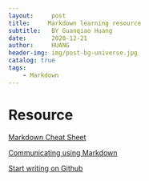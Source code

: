 ```yaml
---
layout:     post
title:     Markdown learning resource
subtitle:   BY Guanqiao Huang
date:       2020-12-21
author:     HUANG
header-img: img/post-bg-universe.jpg
catalog: true
tags:
    - Markdown
---
```

# Resource
[Markdown Cheat Sheet](https://www.markdownguide.org/cheat-sheet/)

[Communicating using Markdown](https://lab.github.com/githubtraining/communicating-using-markdown)

[Start writing on Github](https://docs.github.com/en/github/writing-on-github/getting-started-with-writing-and-formatting-on-github/basic-writing-and-formatting-syntax)

